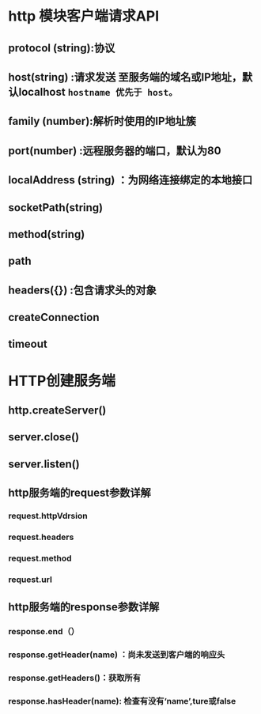 # http 模块客户端请求API

## protocol (string):协议
## host(string) :请求发送 至服务端的域名或IP地址，默认localhost `hostname 优先于 host。`

## family   (number):解析时使用的IP地址簇

## port(number) :远程服务器的端口，默认为80

## localAddress (string) ：为网络连接绑定的本地接口

## socketPath(string)
##  method(string)
## path

## headers({}) :包含请求头的对象

## createConnection

## timeout

# HTTP创建服务端

## http.createServer()

## server.close()

## server.listen() 

## **http服务端的request参数详解**

### request.httpVdrsion

### request.headers
### request.method
### request.url

## **http服务端的response参数详解**

### response.end（）
### response.getHeader(name) ：尚未发送到客户端的响应头
### response.getHeaders()：获取所有
### response.hasHeader(name): 检查有没有‘name’,ture或false
